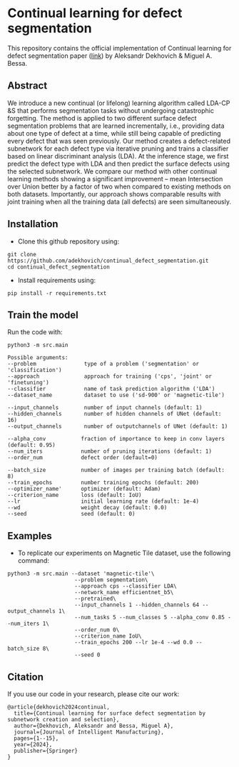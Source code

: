 # Continual learning for defect segmentation

This repository contains the official implementation of Continual learning for defect segmentation paper ([link](https://link.springer.com/article/10.1007/s10845-024-02393-4)) by Aleksandr Dekhovich & Miguel A. Bessa.

## Abstract

We introduce a new continual (or lifelong) learning algorithm called LDA-CP &S that performs segmentation tasks without undergoing catastrophic forgetting. The method is applied to two different surface defect segmentation problems that are learned incrementally, i.e., providing data about one type of defect at a time, while still being capable of predicting every defect that was seen previously. Our method creates a defect-related subnetwork for each defect type via iterative pruning and trains a classifier based on linear discriminant analysis (LDA). At the inference stage, we first predict the defect type with LDA and then predict the surface defects using the selected subnetwork. We compare our method with other continual learning methods showing a significant improvement – mean Intersection over Union better by a factor of two when compared to existing methods on both datasets. Importantly, our approach shows comparable results with joint training when all the training data (all defects) are seen simultaneously.

## Installation

* Clone this github repository using:
```
git clone https://github.com/adekhovich/continual_defect_segmentation.git
cd continual_defect_segmentation
```

* Install requirements using:
```
pip install -r requirements.txt
```

## Train the model

Run the code with:
```
python3 -m src.main

Possible arguments:
--problem               type of a problem ('segmentation' or 'classification')
--approach              approach for training ('cps', 'joint' or 'finetuning')
--classifier            name of task prediction algorithm ('LDA')
--dataset_name          dataset to use ('sd-900' or 'magnetic-tile')

--input_channels        number of input channels (default: 1)
--hidden_channels       number of hidden channels of UNet (default: 16)
--output_channels       number of outputchannels of UNet (default: 1)

--alpha_conv           fraction of importance to keep in conv layers (default: 0.95)
--num_iters            number of pruning iterations (default: 1)
--order_num            defect order (default=0)

--batch_size           number of images per training batch (default: 8)
--train_epochs         number training epochs (default: 200)   
--optimizer_name'      optimizer (default: Adam)
--criterion_name       loss (default: IoU)
--lr                   initial learning rate (default: 1e-4)                   
--wd                   weight decay (default: 0.0)         
--seed                 seed (default: 0)

```

## Examples

* To replicate our experiments on Magnetic Tile dataset, use the following command:
```
python3 -m src.main --dataset 'magnetic-tile'\
                     --problem segmentation\
                     --approach cps --classifier LDA\
                     --network_name efficientnet_b5\
                     --pretrained\
                     --input_channels 1 --hidden_channels 64 --output_channels 1\
                     --num_tasks 5 --num_classes 5 --alpha_conv 0.85 --num_iters 1\
                     --order_num 0\
                     --criterion_name IoU\
                     --train_epochs 200 --lr 1e-4 --wd 0.0 --batch_size 8\
                     --seed 0
```


## Citation

If you use our code in your research, please cite our work:
```
@article{dekhovich2024continual,
  title={Continual learning for surface defect segmentation by subnetwork creation and selection},
  author={Dekhovich, Aleksandr and Bessa, Miguel A},
  journal={Journal of Intelligent Manufacturing},
  pages={1--15},
  year={2024},
  publisher={Springer}
}
``` 
